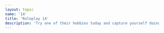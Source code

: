 ```yaml
---
layout: topic
name: '14'
title: 'Roleplay 14'
description: 'Try one of their hobbies today and capture yourself doing it, how did it work out for you?'
---
```

